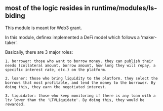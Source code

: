 ## most of the logic resides in runtime/modules/ls-biding

This module is meant for Web3 grant.

In this module, definex implemented a DeFi model which follows a 'maker-taker'.

Basically, there are 3 major roles:

    1. borrower: those who want to borrow money. they can publish their needs (collateral amount, borrow amount, how long they will repay, a specific interest rate, etc.) on the platform.

    2. loaner: those who bring liquidity to the platform. they select the borrows that most profitable, and lend the money to the borrower. By doing this, they earn the negotiated interest.

    3. liquidator: those who keep monitoring if there is any loan with a ltv lower than the 'LTVLiquidate'. By doing this, they would be rewarded.

